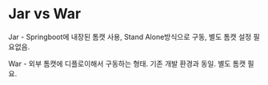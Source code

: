 # Jar vs War

Jar - Springboot에 내장된 톰캣 사용, Stand Alone방식으로 구동, 별도 톰캣 설정 필요없음.

War - 외부 톰캣에 디플로이해서 구동하는 형태. 기존 개발 환경과 동일. 별도 톰캣 필요.